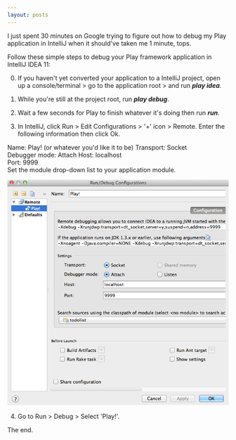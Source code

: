 ```yaml
---
layout: posts
---
```


I just spent 30 minutes on Google trying to figure out how to debug my Play application in IntelliJ when it should've taken me 1 minute, tops.

Follow these simple steps to debug your Play framework application in IntelliJ IDEA 11:

0) If you haven't yet converted your application to a IntelliJ project, open up a console/terminal > go to the application root > and run ***play idea***.

1) While you're still at the project root, run ***play debug***.

2) Wait a few seconds for Play to finish whatever it's doing then run ***run***.

3) In IntelliJ, click Run > Edit Configurations > '+' icon > Remote.  Enter the following information then click Ok.

Name: Play! (or whatever you'd like it to be)
Transport: Socket  
Debugger mode: Attach
Host: localhost  
Port: 9999  
Set the module drop-down list to your application module.  

![IntelliJ](/assets/images/debug-play-in-intellij.png)

4) Go to Run > Debug > Select 'Play!'.

The end.
